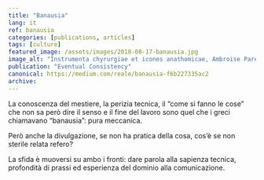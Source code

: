 ```yaml
---
title: "Banausia"
lang: it
ref: banausia
categories: [publications, articles]
tags: [culture]
featured_image: /assets/images/2018-08-17-banausia.jpg
image_alt: "Instrumenta chyrurgiae et icones anathomicae, Ambroise Paré, 1564"
publication: "Eventual Consistency"
canonical: https://medium.com/reale/banausia-f6b227335ac2
archive:
---
```


La conoscenza del mestiere, la perizia tecnica, il “come si fanno le cose” che non sa però dire il senso e il fine del lavoro sono quel che i greci chiamavano “banausia”: pura meccanica.

Però anche la divulgazione, se non ha pratica della cosa, cos’è se non sterile relata refero?

La sfida è muoversi su ambo i fronti: dare parola alla sapienza tecnica, profondità di prassi ed esperienza del dominio alla comunicazione.
